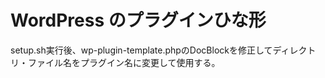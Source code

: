 # WordPress のプラグインひな形

setup.sh実行後、wp-plugin-template.phpのDocBlockを修正してディレクトリ・ファイル名をプラグイン名に変更して使用する。